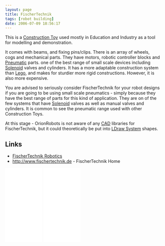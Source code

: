 ```yaml
---
layout: page
title: FischerTechnik
tags: [robot building]
date: 2006-07-09 18:56:17
---
```

This is a [Construction Toy](/wiki/construction_toy.html "Construction Toy") used mostly in Education and Industry as a tool for modelling and demonstration.

It comes with beams, and fixing pins/clips. There is an array of wheels, cogs and mechanical parts. They have motors, robotic controller blocks and [Pneumatic](/wiki/pneumatic.html "Use of air to operate and power actuators") parts. one of the best range of small scale devices including [Solenoid](/wiki/solenoid.html "Solenoid") valves and cylinders. It has a more adaptable construction system than [Lego](/wiki/lego.html "The best known construction toy"), and makes for sturdier more rigid constructions. However, it is also more expensive.

You are advised to seriously consider FischerTechnik for your robot designs if you are going to be using small scale pneumatics - simply because they have the best range of parts for this kind of application. They are on of the few systems that have [Solenoid](/wiki/solenoid.html "Solenoid") valves as well as manual valves and cylinders. It is common to see the pneumatic range used with other Construction Toys.

At this stage - OrionRobots is not aware of any [CAD](/wiki/cad.html "Computer Aided Design") libraries for FischerTechnik, but it could theoretically be put into [LDraw System](/wiki/ldraw_system.html "The primary system for CAD representation of Lego parts") shapes.

## Links

- [FischerTechnik Robotics](https://www.fischertechnik.de/en/products/playing/robotics)
- <http://www.fischertechnik.de> - FischerTechnik Home

<iframe style="width:120px;height:240px;" marginwidth="0" marginheight="0" scrolling="no" frameborder="0" src="//ws-eu.amazon-adsystem.com/widgets/q?ServiceVersion=20070822&OneJS=1&Operation=GetAdHtml&MarketPlace=GB&source=ss&ref=as_ss_li_til&ad_type=product_link&tracking_id=orionrobots-21&language=en_GB&marketplace=amazon&region=GB&placement=B004SWVRSU&asins=B004SWVRSU&linkId=8b2b85ee922f7e0f5ad6ad2889a4bd0f&show_border=true&link_opens_in_new_window=true"></iframe>
<iframe style="width:120px;height:240px;" marginwidth="0" marginheight="0" scrolling="no" frameborder="0" src="//ws-eu.amazon-adsystem.com/widgets/q?ServiceVersion=20070822&OneJS=1&Operation=GetAdHtml&MarketPlace=GB&source=ss&ref=as_ss_li_til&ad_type=product_link&tracking_id=orionrobots-21&language=en_GB&marketplace=amazon&region=GB&placement=B00TWFTYKG&asins=B00TWFTYKG&linkId=c0932d46d0e78ce5cd5c91188537b175&show_border=true&link_opens_in_new_window=true"></iframe>

